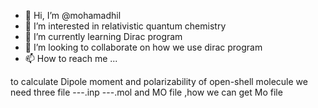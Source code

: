 - 👋 Hi, I’m @mohamadhil
- 👀 I’m interested in relativistic quantum chemistry
- 🌱 I’m currently learning Dirac program
- 💞️ I’m looking to collaborate on how we use dirac program
- 📫 How to reach me ...

<!---
mohamadhil/mohamadhil is a ✨ special ✨ repository because its `README.md` (this file) appears on your GitHub profile.
You can click the Preview link to take a look at your changes.
--->
to calculate Dipole moment and polarizability of open-shell molecule we need three file ---.inp  ---.mol and MO file  ,how we can get Mo file 
